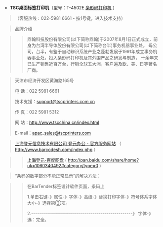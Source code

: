 - **TSC桌面标签打印机**（型号：T-4502E [条形码打印机](http://www.barcodesh.com/detail.php?pId=353&t=3) ）

>（客服热线：022-5981 6661 - 按1号键，进入技术支持）

> 品牌介绍

>>  鼎翰科技股份有限公司(以下简称鼎翰)于2007年8月1日正式成立，前身为台湾半导体股份有限公司(以下简称台半)事务机器事业处。
母公司，台半，有鉴于自动辨识系统产业之蓬勃发展于1991年成立事务机器事业处，投入条形码打印机及其外围产品之研发与制造，
十余年来已生产销售近百万台，行销全球五大洲，客户遍及欧、美、日等著名厂商。

> 天津市经济开发区黄海路165号 
>
> 电 话：022 5981 6661
>
> 技术支援：support@tscprinters.com.cn
> 
> 传 真：022 5981 5312
>
> 网 站：http://www.tscchina.cn/index.html 
>
> E-mail：apac_sales@tscprinters.com

> [上海登元信息技术有限公司 登元办公 - 官方服务网站](http://www.barcodesh.com/index.php) （  http://www.barcodesh.com/index.php ）


>>  [上海登元-百度网盘](http://pan.baidu.com/share/home?uk=1060340492#category/type=0) ( http://pan.baidu.com/share/home?uk=1060340492#category/type=0 )

> “条码的数字部分不能正常显示”的解决方法：

>>在BarTender标签设计软件页面，条码上
>>
>> 1.单击右键-》属性-》字体-》高级-》替换打印字体-》符号体系字体大小-》选择第②项。
>>
>>2.---------------------------------------------------》 字体-》选：完全。
